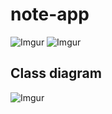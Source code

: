 # note-app
![Imgur](https://i.imgur.com/CfPqmjT.png)
![Imgur](https://i.imgur.com/TqrC7Rk.png)
## Class diagram
![Imgur](https://i.imgur.com/szFrQd8.png)
